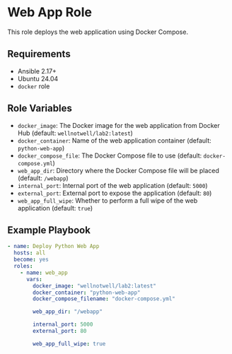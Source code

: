 # Web App Role

This role deploys the web application using Docker Compose.

## Requirements

- Ansible 2.17+
- Ubuntu 24.04
- `docker` role

## Role Variables

- `docker_image`: The Docker image for the web application from Docker Hub (default: `wellnotwell/lab2:latest`)
- `docker_container`: Name of the web application container (default: `python-web-app`)
- `docker_compose_file`: The Docker Compose file to use (default: `docker-compose.yml`)
- `web_app_dir`: Directory where the Docker Compose file will be placed (default: `/webapp`)
- `internal_port`: Internal port of the web application (default: `5000`)
- `external_port`: External port to expose the application (default: `80`)
- `web_app_full_wipe`: Whether to perform a full wipe of the web application (default: `true`)

## Example Playbook

```yaml
- name: Deploy Python Web App
  hosts: all
  become: yes
  roles:
    - name: web_app
      vars:
        docker_image: "wellnotwell/lab2:latest"
        docker_container: "python-web-app"
        docker_compose_filename: "docker-compose.yml"

        web_app_dir: "/webapp"

        internal_port: 5000
        external_port: 80

        web_app_full_wipe: true
```
